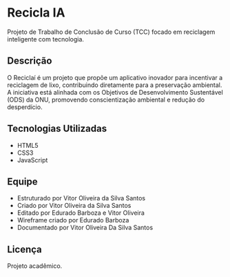# Recicla IA

Projeto de Trabalho de Conclusão de Curso (TCC) focado em reciclagem inteligente com tecnologia.

## Descrição

O Reciclaí é um projeto que propõe um aplicativo inovador para incentivar a reciclagem de lixo, contribuindo diretamente para a preservação ambiental. A iniciativa está alinhada com os Objetivos de Desenvolvimento Sustentável (ODS) da ONU, promovendo conscientização ambiental e redução do desperdício.

## Tecnologias Utilizadas

- HTML5
- CSS3
- JavaScript

## Equipe

- Estruturado por Vitor Oliveira da Silva Santos
- Criado por Vitor Oliveira da Silva Santos
- Editado por Edurado Barboza e Vitor Oliveira
- Wireframe criado por Edurado Barboza
- Documentado por Vitor Oliveira Da Silva Santos

## Licença

Projeto acadêmico.
